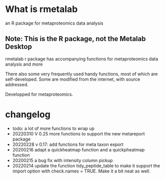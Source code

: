 # What is rmetalab

an R package for metaproteomics data analysis
 
## Note: This is the R package, not the Metalab Desktop

rmetalab r package has accompanying functions for metaproteomics data analysis and more

There also some very frequently used handy functions, most of which are self-developed. Some are modified from the internet, with source addressed. 

Developped for metaproteomics.


# changelog

* todo: a lot of more functions to wrap up
* 20220310 V 0.25 more functions to support the new metareport package 
* 20220228 v 0.17: add functions for meta taxon export
* 20200216 adapt a quickheatmap function and a quickpheatmap function
* 20200215 a bug fix with intensity column pickup 
* 20220214 update the function tidy_peptide_table to make it support the import option with check.names = TRUE. Make it a bit neat as well.

